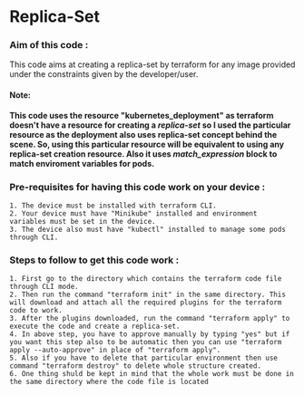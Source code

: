# Replica-Set
### Aim of this code :
This code aims at creating a replica-set by terraform for any image provided under the constraints given by the developer/user.
#### Note:
**This code uses the resource "kubernetes_deployment" as terraform doesn't have a resource for creating a *replica-set* so I used the particular resource as the deployment also uses replica-set concept behind the scene. So, using this particular resource will be equivalent to using any replica-set creation resource. Also it uses _match_expression_ block to match enviroment variables for pods.**

### Pre-requisites for having this code work on your device :
```
1. The device must be installed with terraform CLI.
2. Your device must have "Minikube" installed and environment variables must be set in the device.
3. The device also must have "kubectl" installed to manage some pods through CLI.
```

### Steps to follow to get this code work :
```
1. First go to the directory which contains the terraform code file through CLI mode.
2. Then run the command "terraform init" in the same directory. This will download and attach all the required plugins for the terraform code to work.
3. After the plugins downloaded, run the command "terraform apply" to execute the code and create a replica-set.
4. In above step, you have to approve manually by typing "yes" but if you want this step also to be automatic then you can use "terraform apply --auto-approve" in place of "terraform apply".
5. Also if you have to delete that particular environment then use command "terraform destroy" to delete whole structure created. 
6. One thing shuld be kept in mind that the whole work must be done in the same directory where the code file is located
```
